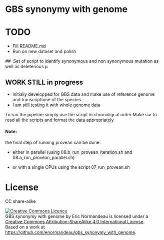 # GBS synonymy with genome

# TODO

- Fill README.md
- Run on new dataset and polish

##  Set of script to identify synonymous and non synonymous mutation as well as deleterious µ

## WORK STILL in progress

*   initially developped for GBS data and make use of reference genome and transcriptome of the species
*   I am still testing it with whole genome data

To run the pipeline simply use the script in chronoligcal order
Make sur to read all the scripts and format the data appropriately

#### Note:

the final step of running provean can be done:
*    either in parallel (using 08.b_run_provean_iteration.sh and 08.a_run_provean_parallel.sh)

*    or with a single CPUs using the script 07_run_provean.sh  

# License

CC share-alike

<a rel="license" href="http://creativecommons.org/licenses/by-sa/4.0/"><img alt="Creative Commons Licence" style="border-width:0" src="https://i.creativecommons.org/l/by-sa/4.0/88x31.png" /></a><br /><span xmlns:dct="http://purl.org/dc/terms/" property="dct:title">GBS synonymy with genome</span> by <span xmlns:cc="http://creativecommons.org/ns#" property="cc:attributionName">Eric Normandeau</span> is licensed under a <a rel="license" href="http://creativecommons.org/licenses/by-sa/4.0/">Creative Commons Attribution-ShareAlike 4.0 International License</a>.<br />Based on a work at <a xmlns:dct="http://purl.org/dc/terms/" href="https://github.com/enormandeau/gbs_synonymy_with_genome" rel="dct:source">https://github.com/enormandeau/gbs_synonymy_with_genome</a>.
